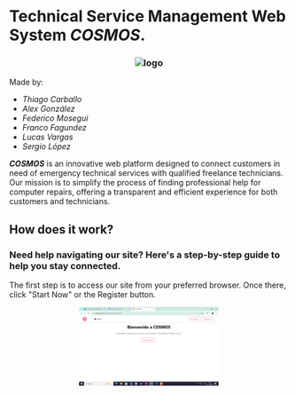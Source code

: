 # Technical Service Management Web System _COSMOS_.

<h3 align="center">
<img src="Assets/imagenes/logonueva.png" alt="logo" width="20%">
</h3>

Made by:
* _Thiago Carballo_
* _Alex González_
* _Federico Mosegui_
* _Franco Fagundez_
* _Lucas Vargas_
* _Sergio López_

_**COSMOS**_ is an innovative web platform designed to connect customers in need of emergency technical services with qualified freelance technicians. Our mission is to simplify the process of finding professional help for computer repairs, offering a transparent and efficient experience for both customers and technicians.

## How does it work?

### Need help navigating our site? Here's a step-by-step guide to help you stay connected.​

The first step is to access our site from your preferred browser. Once there, click "Start Now" or the Register button.​

<img src="Assets/imagenes/CAP1.png" alt="cap1" width="50%" style="display:block; margin:auto;">

